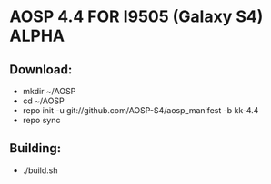 AOSP 4.4 FOR I9505 (Galaxy S4)
ALPHA
===============================


Download:
----------
* mkdir ~/AOSP
* cd ~/AOSP
* repo init -u git://github.com/AOSP-S4/aosp_manifest -b kk-4.4
* repo sync


Building:
----------
* ./build.sh





